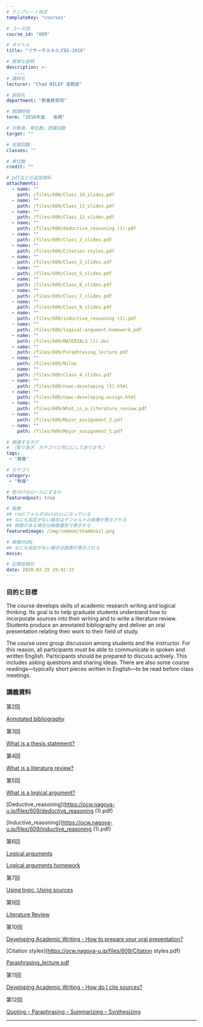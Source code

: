 ```yaml
---
# テンプレート指定
templateKey: "courses"

# コースID
course_id: "609"

# タイトル
title: "リサーチスキルズB2-2016"

# 簡単な説明
description: >-
   ....
# 講師名
lecturer: "Chad NILEP 准教授"

# 部局名
department: "教養教育院"

# 開講時限
term: "2016年度	後期"

# 対象者、単位数、授業回数
target: ""

# 授業回数
classes: ""

# 単位数
credit: ""

# pdfなどの追加資料
attachments:
  - name: "" 
    path: /files/609/Class_10_slides.pdf
  - name: "" 
    path: /files/609/Class_11_slides.pdf
  - name: "" 
    path: /files/609/Class_12_slides.pdf
  - name: "" 
    path: /files/609/deductive_reasoning (1).pdf
  - name: "" 
    path: /files/609/Class_2_slides.pdf
  - name: "" 
    path: /files/609/Citation styles.pdf
  - name: "" 
    path: /files/609/Class_3_slides.pdf
  - name: "" 
    path: /files/609/Class_5_slides.pdf
  - name: "" 
    path: /files/609/Class_6_slides.pdf
  - name: "" 
    path: /files/609/Class_7_slides.pdf
  - name: "" 
    path: /files/609/Class_9_slides.pdf
  - name: "" 
    path: /files/609/inductive_reasoning (1).pdf
  - name: "" 
    path: /files/609/logical-argument-homework.pdf
  - name: "" 
    path: /files/609/MATERIALS (1).doc
  - name: "" 
    path: /files/609/Paraphrasing_lecture.pdf
  - name: "" 
    path: /files/609/Nilep
  - name: "" 
    path: /files/609/Class_4_slides.pdf
  - name: "" 
    path: /files/609/nuwc-developing (3).html
  - name: "" 
    path: /files/609/nuwc-developing-assign.html
  - name: "" 
    path: /files/609/What_is_a_literature_review.pdf
  - name: "" 
    path: /files/609/Major_assignment_2.pdf
  - name: "" 
    path: /files/609/Major_assignment_1.pdf

# 関連するタグ
# （取り急ぎ、カテゴリと同じにしてあります。）
tags:
 - "教養"

# カテゴリ
category:
 - "教養"

# 色付けのロールにするか
featuredpost: true

# 画像
## rootフォルダはstaticになっている
## なにも指定がない場合はデフォルトの画像が表示される
## 映像がある場合は映像優先で表示する
featuredimage: /img/common/thumbnail.png

# 映像のURL
## なにも指定がない場合は画像が表示される
movie: 

# 記事投稿日
date: 2020-03-25 19:42:33
---
```


### 目的と目標

The course develops skills of academic research writing and logical thinking.
Its goal is to help graduate students understand how to incorporate sources into their writing and to write a literature review.
Students produce an annotated bibliography and deliver an oral presentation relating their work to their field of study.

The course uses group discussion among students and the instructor.
For this reason, all participants must be able to communicate in spoken and written English.
Participants should be prepared to discuss actively.
This includes asking questions and sharing ideas.
There are also some course readings—typically short pieces written in English—to be read before class meetings.















### 講義資料

第2回

[Annotated bibliography](https://ocw.nagoya-u.jp/files/609/Class_2_slides.pdf) 


第3回

[What is a thesis statement?](https://ocw.nagoya-u.jp/files/609/Class_3_slides.pdf) 


第4回

[What is a literature review?](https://ocw.nagoya-u.jp/files/609/Class_4_slides.pdf) 


第5回

[What is a logical argument?](https://ocw.nagoya-u.jp/files/609/Class_5_slides.pdf) 


[Deductive_reasoning](https://ocw.nagoya-u.jp/files/609/deductive_reasoning (1).pdf) 


[Inductive_reasoning](https://ocw.nagoya-u.jp/files/609/inductive_reasoning (1).pdf) 


第6回

[Logical arguments](https://ocw.nagoya-u.jp/files/609/Class_6_slides.pdf) 


[Logical arguments homework](https://ocw.nagoya-u.jp/files/609/logical-argument-homework.pdf) 


第7回

[Using logic, Using sources](https://ocw.nagoya-u.jp/files/609/Class_7_slides.pdf) 


第9回

[Literature Review](https://ocw.nagoya-u.jp/files/609/Class_9_slides.pdf) 


第10回

[Developing Academic Writing - How to prepare your oral presentation?](https://ocw.nagoya-u.jp/files/609/Class_10_slides.pdf) 


[Citation styles](https://ocw.nagoya-u.jp/files/609/Citation styles.pdf) 


[Paraphrasing_lecture.pdf](https://ocw.nagoya-u.jp/files/609/Paraphrasing_lecture.pdf) 


第11回

[Developing Academic Writing - How do I cite sources?](https://ocw.nagoya-u.jp/files/609/Class_11_slides.pdf) 


第12回

[Quoting – Paraphrasing – Summarizing – Synthesizing](https://ocw.nagoya-u.jp/files/609/Class_12_slides.pdf) 












-----